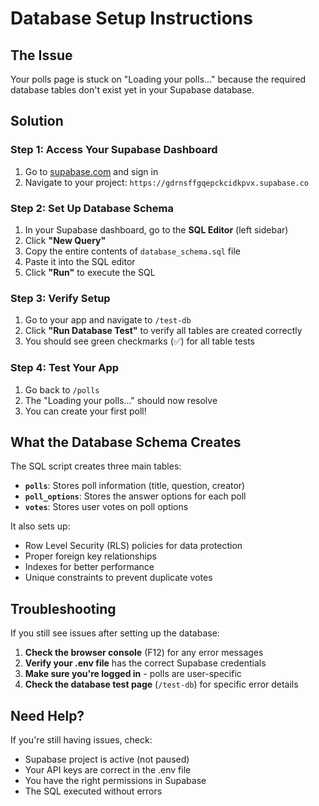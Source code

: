 # Database Setup Instructions

## The Issue
Your polls page is stuck on "Loading your polls..." because the required database tables don't exist yet in your Supabase database.

## Solution

### Step 1: Access Your Supabase Dashboard
1. Go to [supabase.com](https://supabase.com) and sign in
2. Navigate to your project: `https://gdrnsffgqepckcidkpvx.supabase.co`

### Step 2: Set Up Database Schema
1. In your Supabase dashboard, go to the **SQL Editor** (left sidebar)
2. Click **"New Query"**
3. Copy the entire contents of `database_schema.sql` file
4. Paste it into the SQL editor
5. Click **"Run"** to execute the SQL

### Step 3: Verify Setup
1. Go to your app and navigate to `/test-db`
2. Click **"Run Database Test"** to verify all tables are created correctly
3. You should see green checkmarks (✅) for all table tests

### Step 4: Test Your App
1. Go back to `/polls` 
2. The "Loading your polls..." should now resolve
3. You can create your first poll!

## What the Database Schema Creates

The SQL script creates three main tables:

- **`polls`**: Stores poll information (title, question, creator)
- **`poll_options`**: Stores the answer options for each poll  
- **`votes`**: Stores user votes on poll options

It also sets up:
- Row Level Security (RLS) policies for data protection
- Proper foreign key relationships
- Indexes for better performance
- Unique constraints to prevent duplicate votes

## Troubleshooting

If you still see issues after setting up the database:

1. **Check the browser console** (F12) for any error messages
2. **Verify your .env file** has the correct Supabase credentials
3. **Make sure you're logged in** - polls are user-specific
4. **Check the database test page** (`/test-db`) for specific error details

## Need Help?

If you're still having issues, check:
- Supabase project is active (not paused)
- Your API keys are correct in the .env file
- You have the right permissions in Supabase
- The SQL executed without errors
